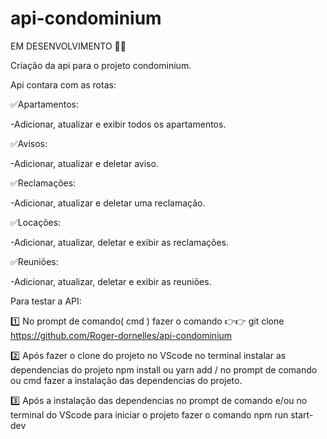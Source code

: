 # api-condominium
EM DESENVOLVIMENTO 🚨🚨

Criação da api para o projeto condominium.

Api contara com as rotas:

✅Apartamentos:

-Adicionar, atualizar e exibir todos os apartamentos.

✅Avisos:

-Adicionar, atualizar e deletar aviso.

✅Reclamações:

-Adicionar, atualizar e deletar uma reclamação.


✅Locações:

-Adicionar, atualizar, deletar e exibir as reclamações.

✅Reuniões:

-Adicionar, atualizar, deletar e exibir as reuniões.

Para testar a API:

1️⃣ No prompt de comando( cmd ) fazer o comando 👉👉 git clone https://github.com/Roger-dornelles/api-condominium

2️⃣ Após fazer o clone do projeto no VScode no terminal instalar as dependencias do projeto npm install ou yarn add / no prompt de comando ou cmd fazer a instalação das dependencias do projeto.

3️⃣ Após a instalação das dependencias no prompt de comando e/ou no terminal do VScode para iniciar o projeto fazer o comando npm run start-dev
